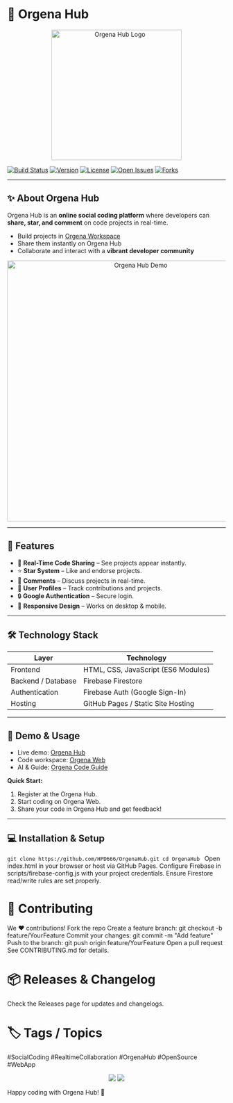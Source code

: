 # 🌟 Orgena Hub

<p align="center">
  <img width="300" src="https://github.com/user-attachments/assets/6e893e57-f994-4860-98d3-67ee05d970e1" alt="Orgena Hub Logo" />
</p>

[![Build Status](https://img.shields.io/badge/build-passing-brightgreen?style=for-the-badge)](https://github.com/HPD666/OrgenaHub/actions)
[![Version](https://img.shields.io/badge/version-1.0.3-blue?style=for-the-badge)](https://github.com/HPD666/OrgenaHub/releases)
[![License](https://img.shields.io/badge/license-MIT-green?style=for-the-badge)](LICENSE)
[![Open Issues](https://img.shields.io/github/issues/HPD666/OrgenaHub?style=for-the-badge)](https://github.com/HPD666/OrgenaHub/issues)
[![Forks](https://img.shields.io/github/forks/HPD666/OrgenaHub?style=for-the-badge)](https://github.com/HPD666/OrgenaHub/network/members)

---

## ✨ About Orgena Hub

Orgena Hub is an **online social coding platform** where developers can **share, star, and comment** on code projects in real-time.  

- Build projects in [Orgena Workspace](https://github.com/HPD666/Orgena)
- Share them instantly on Orgena Hub
- Collaborate and interact with a **vibrant developer community**

<p align="center">
  <img src="https://github.com/HPD666/OrgenaHub/assets/demo.gif" alt="Orgena Hub Demo" width="600"/>
</p>

---

## 🎯 Features

- 🚀 **Real-Time Code Sharing** – See projects appear instantly.
- ⭐ **Star System** – Like and endorse projects.
- 💬 **Comments** – Discuss projects in real-time.
- 👤 **User Profiles** – Track contributions and projects.
- 🔒 **Google Authentication** – Secure login.
- 📱 **Responsive Design** – Works on desktop & mobile.

---

## 🛠 Technology Stack

| Layer | Technology |
|-------|------------|
| Frontend | HTML, CSS, JavaScript (ES6 Modules) |
| Backend / Database | Firebase Firestore |
| Authentication | Firebase Auth (Google Sign-In) |
| Hosting | GitHub Pages / Static Site Hosting |

---

## 🚀 Demo & Usage

- Live demo: [Orgena Hub](https://hpd666.github.io/OrgenaHub/)  
- Code workspace: [Orgena Web](https://hpd666.github.io/Orgena-Web/)  
- AI & Guide: [Orgena Code Guide](https://hpd666.github.io/OrgenaCode-Guide/)  

**Quick Start:**  
1. Register at the Orgena Hub.  
2. Start coding on Orgena Web.  
3. Share your code in Orgena Hub and get feedback!  

---

## 💻 Installation & Setup


`git clone https://github.com/HPD666/OrgenaHub.git
cd OrgenaHub `
Open index.html in your browser or host via GitHub Pages.
Configure Firebase in scripts/firebase-config.js with your project credentials.
Ensure Firestore read/write rules are set properly.

# 🤝 Contributing
We ❤️ contributions!
Fork the repo
Create a feature branch: git checkout -b feature/YourFeature
Commit your changes: git commit -m "Add feature"
Push to the branch: git push origin feature/YourFeature
Open a pull request
See CONTRIBUTING.md for details.

# 📦 Releases & Changelog
Check the Releases page for updates and changelogs.

# 🏷 Tags / Topics
#SocialCoding #RealtimeCollaboration #OrgenaHub #OpenSource #WebApp
<p align="center"> <img src="https://img.shields.io/badge/Let's%20Code-💻-blue?style=for-the-badge" /> <img src="https://img.shields.io/badge/Community-🤝-orange?style=for-the-badge" /> </p>
Happy coding with Orgena Hub! 🚀

